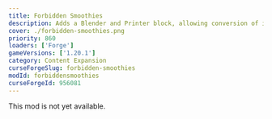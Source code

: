 ```yaml
---
title: Forbidden Smoothies
description: Adds a Blender and Printer block, allowing conversion of items based on weighted custom shapeless recipes.
cover: ./forbidden-smoothies.png
priority: 860
loaders: ['Forge']
gameVersions: ['1.20.1']
category: Content Expansion
curseForgeSlug: forbidden-smoothies
modId: forbiddensmoothies
curseForgeId: 956081
---
```


This mod is not yet available.